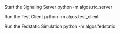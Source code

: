Start the Signaling Server
python -m algos.rtc_server

Run the Test Client
python -m algos.test_client

Run the Fedstatic Simulation
python -m algos.fedstatic
